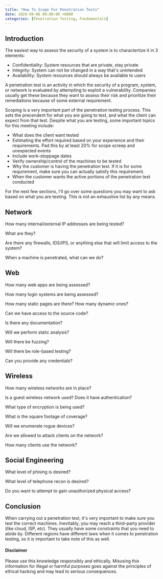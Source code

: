 ```yaml
---
title: "How To Scope For Penetration Tests"
date: 2024-09-06 00:00:00 +0800
categories: [Penetration Testing, Fundamentals]
---
```


## Introduction

The easiest way to assess the security of a system is to charactertize it in 3 elements:

- Confidentiality: System resources that are private, stay private
- Integrity: System can not be changed in a way that's unintended
- Availability: System resources should always be available to users

A penetration test is an activity in which the security of a program, system, or network is evaluated by attempting to exploit a vulnerability. Companies usually get these because they want to assess their risk and prioritize their remediations because of some external requirement. 

Scoping is a very important part of the penetration testing process. This sets the precendent for what you are going to test, and what the client can expect from that test. Despite what you are testing, some important topics for this meeting include:

- What does the client want tested 
- Estimating the effort required based on your experience and their requirements. Pad this by at least 20% for scope screep and unexpected events
- Include work-stoppage dates
- Verify ownership/control of the machines to be tested
- Why the customer is having the penetration test. If it is for some requirement, make sure you can actually satisfy this requirement.
- When the customer wants the active portions of the penetration test conducted

For the next few sections, I'll go over some questions you may want to ask based on what you are testing. This is not an exhaustive list by any means.

## Network

How many internal/external IP addresses are being tested?

What are they?

Are there any firewalls, IDS/IPS, or anything else that will limit access to the system?

When a machine is penetrated, what can we do?

## Web

How many web apps are being assessed?

How many login systems are being assessed?

How many static pages are there? How many dynamic ones?

Can we have access to the source code?

Is there any documentation?

Will we perform static analysis?

Will there be fuzzing?

Will there be role-based testing?

Can you provide any credentials?

## Wireless

How many wireless networks are in place?

Is a guest wireless network used? Does it have authentication?

What type of encryption is being used?

What is the square footage of coverage?

Will we enumerate rogue devices?

Are we allowed to attack clients on the network?

How many clients use the network?

## Social Engineering

What level of phising is desired?

What level of telephone recon is desired?

Do you want to attempt to gain unauthorized physical access?

## Conclusion

When carrying out a penetration test, it's very important to make sure you test the correct machines. Inevitably, you may reach a third-party provider (like cloud, ISP, etc). They usually have some constraints that you need to abide by. Different regions have different laws when it comes to penetration testing, so it is important to take note of this as well.

#### Disclaimer

Please use this knowledge responsibly and ethically. Misusing this information for illegal or harmful purposes goes against the principles of ethical hacking and may lead to serious consequences.


